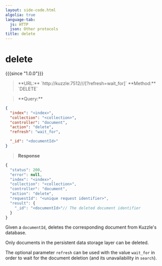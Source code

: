 ```yaml
---
layout: side-code.html
algolia: true
language-tab:
  js: HTTP
  json: Other protocols
title: delete
---
```


# delete

{{{since "1.0.0"}}}

<blockquote class="js">
<p>
**URL:** `http://kuzzle:7512/<index>/<collection>/<documentId>[?refresh=wait_for]`  
**Method:** `DELETE`
</p>
</blockquote>

<blockquote class="json">
<p>
**Query:**
</p>
</blockquote>


```json
{
  "index": "<index>",
  "collection": "<collection>",
  "controller": "document",
  "action": "delete",
  "refresh": "wait_for",

  "_id": "<documentId>"
}
```

>**Response**

```javascript
{
  "status": 200,
  "error": null,
  "index": "<index>",
  "collection": "<collection>",
  "controller": "document",
  "action": "delete",
  "requestId": "<unique request identifier>",
  "result": {
    "_id": "<documentId>"// The deleted document identifier
  }
}
```

Given a `documentId`, deletes the corresponding document from Kuzzle's database.

Only documents in the persistent data storage layer can be deleted.

The optional parameter `refresh` can be used
with the value `wait_for` in order to wait for the document deletion (and its unavailability in `search`).
